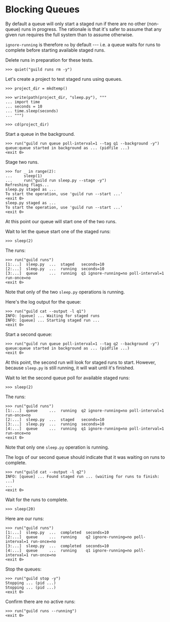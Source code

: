 # Blocking Queues

By default a queue will only start a staged run if there are no other
(non-queue) runs in progress. The rationale is that it's safer to
assume that any given run requires the full system than to assume
otherwise.

`ignore-running` is therefore `no` by default --- i.e. a queue waits
for runs to complete before starting available staged runs.

Delete runs in preparation for these tests.

    >>> quiet("guild runs rm -y")

Let's create a project to test staged runs using queues.

    >>> project_dir = mkdtemp()

    >>> write(path(project_dir, "sleep.py"), """
    ... import time
    ... seconds = 10
    ... time.sleep(seconds)
    ... """)

    >>> cd(project_dir)

Start a queue in the background.

    >>> run("guild run queue poll-interval=1 --tag q1 --background -y")
    queue:queue started in background as ... (pidfile ...)
    <exit 0>

Stage two runs.

    >>> for _ in range(2):
    ...     sleep(1)
    ...     run("guild run sleep.py --stage -y")
    Refreshing flags...
    sleep.py staged as ...
    To start the operation, use 'guild run --start ...'
    <exit 0>
    sleep.py staged as ...
    To start the operation, use 'guild run --start ...'
    <exit 0>

At this point our queue will start one of the two runs.

Wait to let the queue start one of the staged runs:

    >>> sleep(2)

The runs:

    >>> run("guild runs")
    [1:...]  sleep.py  ...  staged   seconds=10
    [2:...]  sleep.py  ...  running  seconds=10
    [3:...]  queue     ...  running  q1 ignore-running=no poll-interval=1 run-once=no
    <exit 0>

Note that only of the two `sleep.py` operations is running.

Here's the log output for the queue:

    >>> run("guild cat --output -l q1")
    INFO: [queue] ... Waiting for staged runs
    INFO: [queue] ... Starting staged run ...
    <exit 0>

Start a second queue:

    >>> run("guild run queue poll-interval=1 --tag q2 --background -y")
    queue:queue started in background as ... (pidfile ...)
    <exit 0>

At this point, the second run will look for staged runs to
start. However, because `sleep.py` is still running, it will wait
until it's finished.

Wait to let the second queue poll for available staged runs:

    >>> sleep(2)

The runs:

    >>> run("guild runs")
    [1:...]  queue     ...  running  q2 ignore-running=no poll-interval=1 run-once=no
    [2:...]  sleep.py  ...  staged   seconds=10
    [3:...]  sleep.py  ...  running  seconds=10
    [4:...]  queue     ...  running  q1 ignore-running=no poll-interval=1 run-once=no
    <exit 0>

Note that only one `sleep.py` operation is running.

The logs of our second queue should indicate that it was waiting on
runs to complete.

    >>> run("guild cat --output -l q2")
    INFO: [queue] ... Found staged run ... (waiting for runs to finish: ...)
    ...
    <exit 0>

Wait for the runs to complete.

    >>> sleep(20)

Here are our runs:

    >>> run("guild runs")
    [1:...]  sleep.py  ...  completed  seconds=10
    [2:...]  queue     ...  running    q2 ignore-running=no poll-interval=1 run-once=no
    [3:...]  sleep.py  ...  completed  seconds=10
    [4:...]  queue     ...  running    q1 ignore-running=no poll-interval=1 run-once=no
    <exit 0>

Stop the queues:

    >>> run("guild stop -y")
    Stopping ... (pid ...)
    Stopping ... (pid ...)
    <exit 0>

Confirm there are no active runs:

    >>> run("guild runs --running")
    <exit 0>
